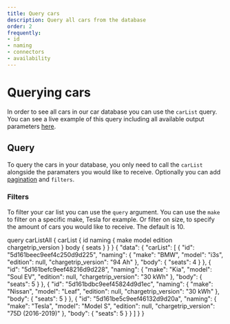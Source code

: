 ```yaml
---
title: Query cars
description: Query all cars from the database
order: 2
frequently:
- id
- naming
- connectors
- availability
---
```


# Querying cars
In order to see all cars in our car database you can use the `carList` query. You can see a live example of this query including all available output parameters [here](https://playground.chargetrip.com/?page=carListAll).

<api-reference-actions url="https://playground.chargetrip.com/?page=carList"></api-reference-actions>

## Query
To query the cars in your database, you only need to call the `carList` alongside the paramaters you would like to receive. Optionally you can add [pagination](/API-Reference/API/pagination) and `filters`.

### Filters
To filter your car list you can use the `query` argument. You can use the `make` to filter on a specific make, Tesla for example. Or filter on size, to specify the amount of cars you would like to receive. The default is 10. 

<schema name="carList" :frequent="frequently"></schema>

<response error="carList"></response>

<playground>
<code-block lang="graphql" type="query">	
query carListAll {
  carList {
  id
 	naming {
    make
    model
    edition
    chargetrip_version
  }
  body {
      seats
    }
  }
}
</code-block>

<code-block lang="json" type="response">
{
  "data": {
    "carList": [
      {
        "id": "5d161beec9eef4c250d9d225",
        "naming": {
          "make": "BMW",
          "model": "i3s",
          "edition": null,
          "chargetrip_version": "94 Ah"
        },
        "body": {
          "seats": 4
        }
      },
      {
        "id": "5d161befc9eef48216d9d228",
        "naming": {
          "make": "Kia",
          "model": "Soul EV",
          "edition": null,
          "chargetrip_version": "30 kWh"
        },
        "body": {
          "seats": 5
        }
      },
      {
        "id": "5d161bdbc9eef45824d9d1ec",
        "naming": {
          "make": "Nissan",
          "model": "Leaf",
          "edition": null,
          "chargetrip_version": "30 kWh"
        },
        "body": {
          "seats": 5
        }
      },
      {
        "id": "5d161be5c9eef46132d9d20a",
        "naming": {
          "make": "Tesla",
          "model": "Model S",
          "edition": null,
          "chargetrip_version": "75D (2016-2019)"
        },
        "body": {
          "seats": 5
        }
      }
    ]
  }
}
</code-block>
</playground>
